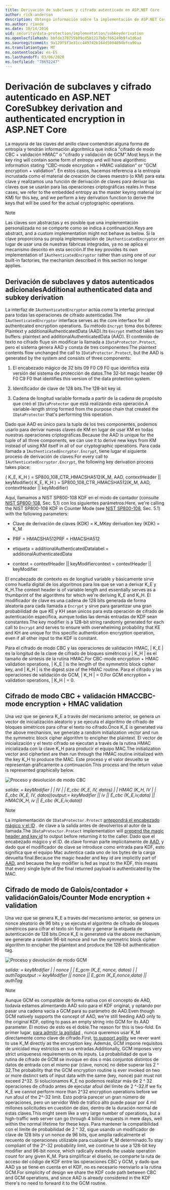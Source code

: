 ```yaml
---
title: Derivación de subclaves y cifrado autenticado en ASP.NET Core
author: rick-anderson
description: Obtenga información sobre la implementación de ASP.NET Core la derivación de subclaves de protección de datos y el cifrado autenticado.
ms.author: riande
ms.date: 10/14/2016
uid: security/data-protection/implementation/subkeyderivation
ms.openlocfilehash: bbfde378755b09cd5b1217b8cf66249b9fa1d6ad
ms.sourcegitcommit: 9a129f5f3e31cc449742b164d5004894bfca90aa
ms.translationtype: MT
ms.contentlocale: es-ES
ms.lasthandoff: 03/06/2020
ms.locfileid: "78652247"
---
```

# <a name="subkey-derivation-and-authenticated-encryption-in-aspnet-core"></a><span data-ttu-id="9c433-103">Derivación de subclaves y cifrado autenticado en ASP.NET Core</span><span class="sxs-lookup"><span data-stu-id="9c433-103">Subkey derivation and authenticated encryption in ASP.NET Core</span></span>

<a name="data-protection-implementation-subkey-derivation"></a>

<span data-ttu-id="9c433-104">La mayoría de las claves del anillo clave contendrán alguna forma de entropía y tendrán información algorítmica que indica "cifrado de modo CBC + validación HMAC" o "cifrado y validación de GCM".</span><span class="sxs-lookup"><span data-stu-id="9c433-104">Most keys in the key ring will contain some form of entropy and will have algorithmic information stating "CBC-mode encryption + HMAC validation" or "GCM encryption + validation".</span></span> <span data-ttu-id="9c433-105">En estos casos, hacemos referencia a la entropía incrustada como el material de creación de claves maestro (o KM) para esta clave y realizamos una función de derivación de claves para derivar las claves que se usarán para las operaciones criptográficas reales.</span><span class="sxs-lookup"><span data-stu-id="9c433-105">In these cases, we refer to the embedded entropy as the master keying material (or KM) for this key, and we perform a key derivation function to derive the keys that will be used for the actual cryptographic operations.</span></span>

> [!NOTE]
> <span data-ttu-id="9c433-106">Las claves son abstractas y es posible que una implementación personalizada no se comporte como se indica a continuación.</span><span class="sxs-lookup"><span data-stu-id="9c433-106">Keys are abstract, and a custom implementation might not behave as below.</span></span> <span data-ttu-id="9c433-107">Si la clave proporciona su propia implementación de `IAuthenticatedEncryptor` en lugar de usar una de nuestras fábricas integradas, ya no se aplica el mecanismo descrito en esta sección.</span><span class="sxs-lookup"><span data-stu-id="9c433-107">If the key provides its own implementation of `IAuthenticatedEncryptor` rather than using one of our built-in factories, the mechanism described in this section no longer applies.</span></span>

<a name="data-protection-implementation-subkey-derivation-aad"></a>

## <a name="additional-authenticated-data-and-subkey-derivation"></a><span data-ttu-id="9c433-108">Derivación de subclaves y datos autenticados adicionales</span><span class="sxs-lookup"><span data-stu-id="9c433-108">Additional authenticated data and subkey derivation</span></span>

<span data-ttu-id="9c433-109">La interfaz de `IAuthenticatedEncryptor` actúa como la interfaz principal para todas las operaciones de cifrado autenticadas.</span><span class="sxs-lookup"><span data-stu-id="9c433-109">The `IAuthenticatedEncryptor` interface serves as the core interface for all authenticated encryption operations.</span></span> <span data-ttu-id="9c433-110">Su método `Encrypt` toma dos búferes: Plaintext y additionalAuthenticatedData (AAD).</span><span class="sxs-lookup"><span data-stu-id="9c433-110">Its `Encrypt` method takes two buffers: plaintext and additionalAuthenticatedData (AAD).</span></span> <span data-ttu-id="9c433-111">El contenido de texto no cifrado fluye sin modificar la llamada a `IDataProtector.Protect`, pero el sistema genera AAD y consta de tres componentes:</span><span class="sxs-lookup"><span data-stu-id="9c433-111">The plaintext contents flow unchanged the call to `IDataProtector.Protect`, but the AAD is generated by the system and consists of three components:</span></span>

1. <span data-ttu-id="9c433-112">El encabezado mágico de 32 bits 09 F0 C9 F0 que identifica esta versión del sistema de protección de datos.</span><span class="sxs-lookup"><span data-stu-id="9c433-112">The 32-bit magic header 09 F0 C9 F0 that identifies this version of the data protection system.</span></span>

2. <span data-ttu-id="9c433-113">Identificador de clave de 128 bits.</span><span class="sxs-lookup"><span data-stu-id="9c433-113">The 128-bit key id.</span></span>

3. <span data-ttu-id="9c433-114">Cadena de longitud variable formada a partir de la cadena de propósito que creó el `IDataProtector` que está realizando esta operación.</span><span class="sxs-lookup"><span data-stu-id="9c433-114">A variable-length string formed from the purpose chain that created the `IDataProtector` that's performing this operation.</span></span>

<span data-ttu-id="9c433-115">Dado que AAD es único para la tupla de los tres componentes, podemos usarlo para derivar nuevas claves de KM en lugar de usar KM en todas nuestras operaciones criptográficas.</span><span class="sxs-lookup"><span data-stu-id="9c433-115">Because the AAD is unique for the tuple of all three components, we can use it to derive new keys from KM instead of using KM itself in all of our cryptographic operations.</span></span> <span data-ttu-id="9c433-116">Para cada llamada a `IAuthenticatedEncryptor.Encrypt`, tiene lugar el siguiente proceso de derivación de claves:</span><span class="sxs-lookup"><span data-stu-id="9c433-116">For every call to `IAuthenticatedEncryptor.Encrypt`, the following key derivation process takes place:</span></span>

<span data-ttu-id="9c433-117">( K_E, K_H ) = SP800_108_CTR_HMACSHA512(K_M, AAD, contextHeader || keyModifier)</span><span class="sxs-lookup"><span data-stu-id="9c433-117">( K_E, K_H ) = SP800_108_CTR_HMACSHA512(K_M, AAD, contextHeader || keyModifier)</span></span>

<span data-ttu-id="9c433-118">Aquí, llamamos a NIST SP800-108 KDF en el modo de contador (consulte [NIST SP800-108](https://nvlpubs.nist.gov/nistpubs/Legacy/SP/nistspecialpublication800-108.pdf), Sec. 5,1) con los siguientes parámetros:</span><span class="sxs-lookup"><span data-stu-id="9c433-118">Here, we're calling the NIST SP800-108 KDF in Counter Mode (see [NIST SP800-108](https://nvlpubs.nist.gov/nistpubs/Legacy/SP/nistspecialpublication800-108.pdf), Sec. 5.1) with the following parameters:</span></span>

* <span data-ttu-id="9c433-119">Clave de derivación de claves (KDK) = K_M</span><span class="sxs-lookup"><span data-stu-id="9c433-119">Key derivation key (KDK) = K_M</span></span>

* <span data-ttu-id="9c433-120">PRF = HMACSHA512</span><span class="sxs-lookup"><span data-stu-id="9c433-120">PRF = HMACSHA512</span></span>

* <span data-ttu-id="9c433-121">etiqueta = additionalAuthenticatedData</span><span class="sxs-lookup"><span data-stu-id="9c433-121">label = additionalAuthenticatedData</span></span>

* <span data-ttu-id="9c433-122">context = contextHeader || keyModifier</span><span class="sxs-lookup"><span data-stu-id="9c433-122">context = contextHeader || keyModifier</span></span>

<span data-ttu-id="9c433-123">El encabezado de contexto es de longitud variable y básicamente sirve como huella digital de los algoritmos para los que se van a derivar K_E y K_H.</span><span class="sxs-lookup"><span data-stu-id="9c433-123">The context header is of variable length and essentially serves as a thumbprint of the algorithms for which we're deriving K_E and K_H.</span></span> <span data-ttu-id="9c433-124">El modificador de clave es una cadena de 128 bits generada de forma aleatoria para cada llamada a `Encrypt` y sirve para garantizar una gran probabilidad de que KE y KH sean únicos para esta operación de cifrado de autenticación específica, aunque todas las demás entradas de KDF sean constantes.</span><span class="sxs-lookup"><span data-stu-id="9c433-124">The key modifier is a 128-bit string randomly generated for each call to `Encrypt` and serves to ensure with overwhelming probability that KE and KH are unique for this specific authentication encryption operation, even if all other input to the KDF is constant.</span></span>

<span data-ttu-id="9c433-125">Para el cifrado de modo CBC y las operaciones de validación HMAC, | K_E | es la longitud de la clave de cifrado de bloques simétricos y | K_H | es el tamaño de síntesis de la rutina HMAC.</span><span class="sxs-lookup"><span data-stu-id="9c433-125">For CBC-mode encryption + HMAC validation operations, | K_E | is the length of the symmetric block cipher key, and | K_H | is the digest size of the HMAC routine.</span></span> <span data-ttu-id="9c433-126">Para el cifrado y las operaciones de validación de GCM, | K_H | = 0.</span><span class="sxs-lookup"><span data-stu-id="9c433-126">For GCM encryption + validation operations, | K_H | = 0.</span></span>

## <a name="cbc-mode-encryption--hmac-validation"></a><span data-ttu-id="9c433-127">Cifrado de modo CBC + validación HMAC</span><span class="sxs-lookup"><span data-stu-id="9c433-127">CBC-mode encryption + HMAC validation</span></span>

<span data-ttu-id="9c433-128">Una vez que se genera K_E a través del mecanismo anterior, se genera un vector de inicialización aleatorio y se ejecuta el algoritmo de cifrado de bloques simétricos para cifrar el texto no cifrado.</span><span class="sxs-lookup"><span data-stu-id="9c433-128">Once K_E is generated via the above mechanism, we generate a random initialization vector and run the symmetric block cipher algorithm to encipher the plaintext.</span></span> <span data-ttu-id="9c433-129">El vector de inicialización y el texto cifrado se ejecutan a través de la rutina HMAC inicializada con la clave K_H para producir el equipo MAC.</span><span class="sxs-lookup"><span data-stu-id="9c433-129">The initialization vector and ciphertext are then run through the HMAC routine initialized with the key K_H to produce the MAC.</span></span> <span data-ttu-id="9c433-130">Este proceso y el valor devuelto se representan gráficamente a continuación.</span><span class="sxs-lookup"><span data-stu-id="9c433-130">This process and the return value is represented graphically below.</span></span>

![Proceso y devolución de modo CBC](subkeyderivation/_static/cbcprocess.png)

<span data-ttu-id="9c433-132">*salida: = keyModifier | | IV | | E_cbc (K_E, IV, datos) | | HMAC (K_H, IV | | E_cbc (K_E, IV, datos))*</span><span class="sxs-lookup"><span data-stu-id="9c433-132">*output:= keyModifier || iv || E_cbc (K_E,iv,data) || HMAC(K_H, iv || E_cbc (K_E,iv,data))*</span></span>

> [!NOTE]
> <span data-ttu-id="9c433-133">La implementación de `IDataProtector.Protect` [antepondrá el encabezado mágico y el ID](xref:security/data-protection/implementation/authenticated-encryption-details) . de clave a la salida antes de devolverlos al autor de la llamada.</span><span class="sxs-lookup"><span data-stu-id="9c433-133">The `IDataProtector.Protect` implementation will [prepend the magic header and key id](xref:security/data-protection/implementation/authenticated-encryption-details) to output before returning it to the caller.</span></span> <span data-ttu-id="9c433-134">Dado que el encabezado mágico y el ID. de clave forman parte implícitamente de [AAD](xref:security/data-protection/implementation/subkeyderivation#data-protection-implementation-subkey-derivation-aad), y dado que el modificador de clave se introduce como entrada para KDF, esto significa que el equipo Mac autentica cada uno de los bytes de la carga devuelta final.</span><span class="sxs-lookup"><span data-stu-id="9c433-134">Because the magic header and key id are implicitly part of [AAD](xref:security/data-protection/implementation/subkeyderivation#data-protection-implementation-subkey-derivation-aad), and because the key modifier is fed as input to the KDF, this means that every single byte of the final returned payload is authenticated by the MAC.</span></span>

## <a name="galoiscounter-mode-encryption--validation"></a><span data-ttu-id="9c433-135">Cifrado de modo de Galois/contador + validación</span><span class="sxs-lookup"><span data-stu-id="9c433-135">Galois/Counter Mode encryption + validation</span></span>

<span data-ttu-id="9c433-136">Una vez que se genera K_E a través del mecanismo anterior, se genera un nonce aleatorio de 96 bits y se ejecuta el algoritmo de cifrado de bloques simétricos para cifrar el texto sin formato y generar la etiqueta de autenticación de 128 bits.</span><span class="sxs-lookup"><span data-stu-id="9c433-136">Once K_E is generated via the above mechanism, we generate a random 96-bit nonce and run the symmetric block cipher algorithm to encipher the plaintext and produce the 128-bit authentication tag.</span></span>

![Proceso y devolución de modo GCM](subkeyderivation/_static/galoisprocess.png)

<span data-ttu-id="9c433-138">*salida: = keyModifier | | nonce | | E_gcm (K_E, nonce, datos) | | authTag*</span><span class="sxs-lookup"><span data-stu-id="9c433-138">*output := keyModifier || nonce || E_gcm (K_E,nonce,data) || authTag*</span></span>

> [!NOTE]
> <span data-ttu-id="9c433-139">Aunque GCM es compatible de forma nativa con el concepto de AAD, todavía estamos alimentando AAD solo para el KDF original, y optando por pasar una cadena vacía a GCM para su parámetro de AAD.</span><span class="sxs-lookup"><span data-stu-id="9c433-139">Even though GCM natively supports the concept of AAD, we're still feeding AAD only to the original KDF, opting to pass an empty string into GCM for its AAD parameter.</span></span> <span data-ttu-id="9c433-140">El motivo de esto es el doble.</span><span class="sxs-lookup"><span data-stu-id="9c433-140">The reason for this is two-fold.</span></span> <span data-ttu-id="9c433-141">En primer lugar, [para admitir la agilidad](xref:security/data-protection/implementation/context-headers#data-protection-implementation-context-headers) , nunca queremos usar K_M directamente como clave de cifrado.</span><span class="sxs-lookup"><span data-stu-id="9c433-141">First, [to support agility](xref:security/data-protection/implementation/context-headers#data-protection-implementation-context-headers) we never want to use K_M directly as the encryption key.</span></span> <span data-ttu-id="9c433-142">Además, GCM impone requisitos de unicidad muy estrictos en sus entradas.</span><span class="sxs-lookup"><span data-stu-id="9c433-142">Additionally, GCM imposes very strict uniqueness requirements on its inputs.</span></span> <span data-ttu-id="9c433-143">La probabilidad de que la rutina de cifrado de GCM se invoque en dos o más conjuntos distintos de datos de entrada con el mismo par (clave, nonce) no debe superar los 2 ^ 32.</span><span class="sxs-lookup"><span data-stu-id="9c433-143">The probability that the GCM encryption routine is ever invoked on two or more distinct sets of input data with the same (key, nonce) pair must not exceed 2^32.</span></span> <span data-ttu-id="9c433-144">Si solucionamos K_E no podemos realizar más de 2 ^ 32 operaciones de cifrado antes de ejecutar afoul del límite de 2 ^-32.</span><span class="sxs-lookup"><span data-stu-id="9c433-144">If we fix K_E we cannot perform more than 2^32 encryption operations before we run afoul of the 2^-32 limit.</span></span> <span data-ttu-id="9c433-145">Esto podría parecer un gran número de operaciones, pero un servidor Web de tráfico alto puede pasar por 4 mil millones solicitudes en cuestión de días, dentro de la duración normal de estas claves.</span><span class="sxs-lookup"><span data-stu-id="9c433-145">This might seem like a very large number of operations, but a high-traffic web server can go through 4 billion requests in mere days, well within the normal lifetime for these keys.</span></span> <span data-ttu-id="9c433-146">Para mantener la compatibilidad con el límite de probabilidad de 2 ^ 32, sigue usando un modificador de clave de 128 bits y un nonce de 96 bits, que amplía radicalmente el recuento de operaciones utilizable para cualquier K_M determinado.</span><span class="sxs-lookup"><span data-stu-id="9c433-146">To stay compliant of the 2^-32 probability limit, we continue to use a 128-bit key modifier and 96-bit nonce, which radically extends the usable operation count for any given K_M.</span></span> <span data-ttu-id="9c433-147">Para simplificar el diseño, se comparte la ruta de acceso del código de KDF entre las operaciones CBC y GCM, y dado que AAD ya se tiene en cuenta en el KDF, no es necesario reenviarlo a la rutina GCM.</span><span class="sxs-lookup"><span data-stu-id="9c433-147">For simplicity of design we share the KDF code path between CBC and GCM operations, and since AAD is already considered in the KDF there's no need to forward it to the GCM routine.</span></span>
